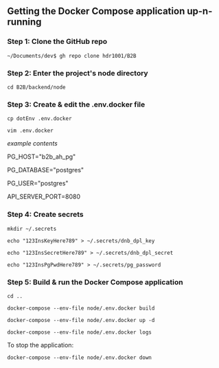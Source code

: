 ## Getting the Docker Compose application up-n-running
### Step 1: Clone the GitHub repo
```~/Documents/dev$ gh repo clone hdr1001/B2B```

### Step 2: Enter the project's node directory
```cd B2B/backend/node```

### Step 3: Create & edit the .env.docker file
```cp dotEnv .env.docker```

```vim .env.docker```

*example contents*

PG_HOST="b2b_ah_pg"

PG_DATABASE="postgres"

PG_USER="postgres"

API_SERVER_PORT=8080

### Step 4: Create secrets
```mkdir ~/.secrets```

```echo "123InsKeyHere789" > ~/.secrets/dnb_dpl_key```

```echo "123InsSecretHere789" > ~/.secrets/dnb_dpl_secret```

```echo "123InsPgPwdHere789" > ~/.secrets/pg_password```

### Step 5: Build & run the Docker Compose application
```cd ..```

```docker-compose --env-file node/.env.docker build```

```docker-compose --env-file node/.env.docker up -d```

```docker-compose --env-file node/.env.docker logs```

To stop the application:

```docker-compose --env-file node/.env.docker down```

